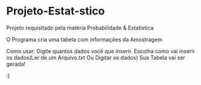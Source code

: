 # Projeto-Estat-stico
Projeto requisitado pela matéria Probabilidade &amp; Estatística

O Programa cria uma tabela com informações da Amostragem

Como usar:
Digite quantos dados você que inserir.
Escolha como vai inserir os dados(Ler de um Arquivo.txt Ou Digitar os dados)
Sua Tabela vai ser gerada!

:)
